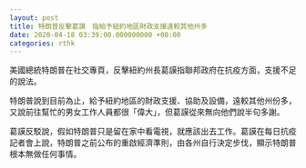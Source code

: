 ```yaml
---
layout: post
title: 特朗普反擊葛謨　指給予紐約地區財政支援遠較其他州多
date: 2020-04-18 03:39:00.000000000 +08:00
categories: rthk
---
```


美國總統特朗普在社交專頁，反擊紐約州長葛謨指聯邦政府在抗疫方面，支援不足的說法。

特朗普說到目前為止，給予紐約地區的財政支援、協助及設備，遠較其他州份多，又說前往幫忙的男女工作人員都很「偉大」，但葛謨從來無向他們說半句多謝。

葛謨反駁說，假如特朗普只是留在家中看電視，就應該出去工作。葛謨在每日抗疫記者會上說，特朗普之前公布的重啟經濟準則，由各州自行決定步伐，顯示特朗普根本無做任何事情。
